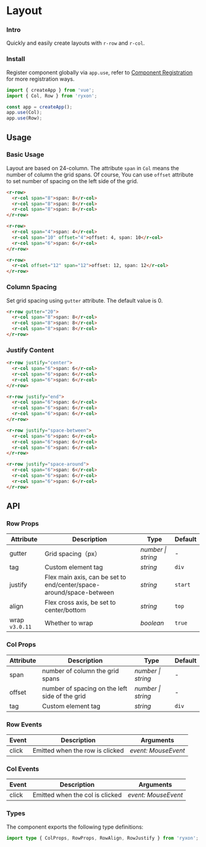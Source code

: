 # Layout

### Intro

Quickly and easily create layouts with `r-row` and `r-col`.

### Install

Register component globally via `app.use`, refer to [Component Registration](#/en-US/advanced-usage#zu-jian-zhu-ce) for more registration ways.

```js
import { createApp } from 'vue';
import { Col, Row } from 'ryxon';

const app = createApp();
app.use(Col);
app.use(Row);
```

## Usage

### Basic Usage

Layout are based on 24-column. The attribute `span` in `Col` means the number of column the grid spans. Of course, You can use `offset` attribute to set number of spacing on the left side of the grid.

```html
<r-row>
  <r-col span="8">span: 8</r-col>
  <r-col span="8">span: 8</r-col>
  <r-col span="8">span: 8</r-col>
</r-row>

<r-row>
  <r-col span="4">span: 4</r-col>
  <r-col span="10" offset="4">offset: 4, span: 10</r-col>
  <r-col span="6">span: 6</r-col>
</r-row>

<r-row>
  <r-col offset="12" span="12">offset: 12, span: 12</r-col>
</r-row>
```

### Column Spacing

Set grid spacing using `gutter` attribute. The default value is 0.

```html
<r-row gutter="20">
  <r-col span="8">span: 8</r-col>
  <r-col span="8">span: 8</r-col>
  <r-col span="8">span: 8</r-col>
</r-row>
```

### Justify Content

```html
<r-row justify="center">
  <r-col span="6">span: 6</r-col>
  <r-col span="6">span: 6</r-col>
  <r-col span="6">span: 6</r-col>
</r-row>

<r-row justify="end">
  <r-col span="6">span: 6</r-col>
  <r-col span="6">span: 6</r-col>
  <r-col span="6">span: 6</r-col>
</r-row>

<r-row justify="space-between">
  <r-col span="6">span: 6</r-col>
  <r-col span="6">span: 6</r-col>
  <r-col span="6">span: 6</r-col>
</r-row>

<r-row justify="space-around">
  <r-col span="6">span: 6</r-col>
  <r-col span="6">span: 6</r-col>
  <r-col span="6">span: 6</r-col>
</r-row>
```

## API

### Row Props

| Attribute | Description | Type | Default |
| --- | --- | --- | --- |
| gutter | Grid spacing（px） | _number \| string_ | - |
| tag | Custom element tag | _string_ | `div` |
| justify | Flex main axis, can be set to end/center/space-around/space-between | _string_ | `start` |
| align | Flex cross axis, be set to center/bottom | _string_ | `top` |
| wrap `v3.0.11` | Whether to wrap | _boolean_ | `true` |

### Col Props

| Attribute | Description | Type | Default |
| --- | --- | --- | --- |
| span | number of column the grid spans | _number \| string_ | - |
| offset | number of spacing on the left side of the grid | _number \| string_ | - |
| tag | Custom element tag | _string_ | `div` |

### Row Events

| Event | Description                     | Arguments           |
| ----- | ------------------------------- | ------------------- |
| click | Emitted when the row is clicked | _event: MouseEvent_ |

### Col Events

| Event | Description                     | Arguments           |
| ----- | ------------------------------- | ------------------- |
| click | Emitted when the col is clicked | _event: MouseEvent_ |

### Types

The component exports the following type definitions:

```ts
import type { ColProps, RowProps, RowAlign, RowJustify } from 'ryxon';
```
